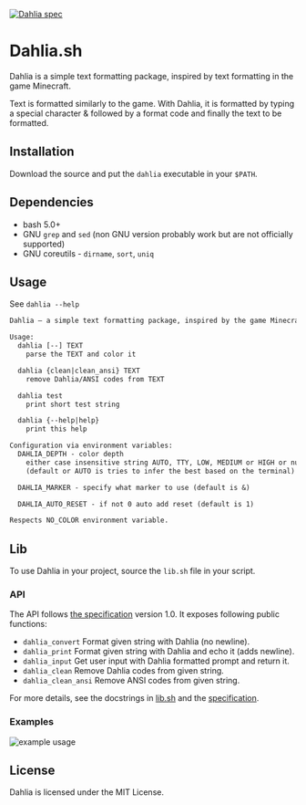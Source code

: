 [![Dahlia spec](https://img.shields.io/badge/Dahlia%20spec-v1.0-pink?style=flat)](https://github.com/dahlia-lib/spec)

# Dahlia.sh

Dahlia is a simple text formatting package, inspired by text formatting in
the game Minecraft.

Text is formatted similarly to the game. With Dahlia, it is formatted by typing
a special character & followed by a format code and finally the text to be formatted.

## Installation

Download the source and put the `dahlia` executable in your `$PATH`.

## Dependencies

- bash 5.0+
- GNU `grep` and `sed` (non GNU version probably work but are not officially supported)
- GNU coreutils - `dirname`, `sort`, `uniq`

## Usage

See `dahlia --help`

```txt
Dahlia — a simple text formatting package, inspired by the game Minecraft.

Usage:
  dahlia [--] TEXT
    parse the TEXT and color it

  dahlia {clean|clean_ansi} TEXT
    remove Dahlia/ANSI codes from TEXT

  dahlia test
    print short test string

  dahlia {--help|help}
    print this help

Configuration via environment variables:
  DAHLIA_DEPTH - color depth
    either case insensitive string AUTO, TTY, LOW, MEDIUM or HIGH or number of bits 0, 3, 4, 8, 24
    (default or AUTO is tries to infer the best based on the terminal)

  DAHLIA_MARKER - specify what marker to use (default is &)

  DAHLIA_AUTO_RESET - if not 0 auto add reset (default is 1)

Respects NO_COLOR environment variable.
```

## Lib

To use Dahlia in your project, source the `lib.sh` file in your script.

### API

The API follows [the specification](https://github.com/dahlia-lib/spec) version 1.0.
It exposes following public functions:

- `dahlia_convert`
  Format given string with Dahlia (no newline).
- `dahlia_print`
  Format given string with Dahlia and echo it (adds newline).
- `dahlia_input`
  Get user input with Dahlia formatted prompt and return it.
- `dahlia_clean`
  Remove Dahlia codes from given string.
- `dahlia_clean_ansi`
  Remove ANSI codes from given string.

For more details, see the docstrings in [lib.sh](lib/lib.sh) and
the [specification](https://github.com/dahlia-lib/spec).

### Examples

![example usage](https://github.com/Maneren/Dahlia.sh/assets/49210777/04cf2c4f-2301-478e-9773-ba8186efbfb1)

## License

Dahlia is licensed under the MIT License.
